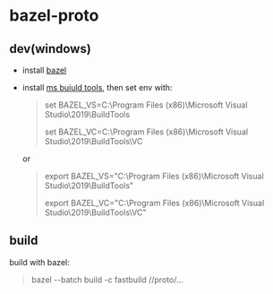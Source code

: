 # bazel-proto

## dev(windows)

- install [bazel](https://github.com/bazelbuild/bazel/releases)
- install [ms buiuld tools](https://visualstudio.microsoft.com/zh-hans/downloads/?rr=https%3A%2F%2Fwww.google.com%2F), then set env with:

  > set BAZEL_VS=C:\\Program Files (x86)\\Microsoft Visual Studio\\2019\\BuildTools
  >
  > set BAZEL_VC=C:\\Program Files (x86)\\Microsoft Visual Studio\\2019\\BuildTools\VC

  or
  > export BAZEL_VS="C:\\Program Files (x86)\\Microsoft Visual Studio\\2019\\BuildTools"
  >
  > export BAZEL_VC="C:\\Program Files (x86)\\Microsoft Visual Studio\\2019\\BuildTools\VC"


## build
build with bazel:

> bazel --batch build -c fastbuild //proto/...

